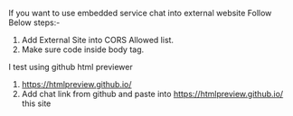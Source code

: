 If you want to use embedded service chat into external website Follow Below steps:-

1. Add External Site into CORS Allowed list.
2. Make sure code inside body tag.

I test using github html previewer

1. https://htmlpreview.github.io/
2. Add chat link from github and paste into https://htmlpreview.github.io/ this site
   
